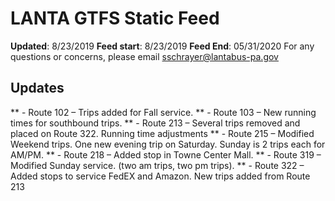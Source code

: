 # LANTA GTFS Static Feed
**Updated**: 8/23/2019
**Feed start**: 8/23/2019
**Feed End**: 05/31/2020
For any questions or concerns, please email sschrayer@lantabus-pa.gov
## Updates
** - Route 102 – Trips added for Fall service.
** - Route 103 – New running times for southbound trips.
** - Route 213 – Several trips removed and placed on Route 322. Running time adjustments
** - Route 215 – Modified Weekend trips. One new evening trip on Saturday. Sunday is 2 trips each for AM/PM.
** - Route 218 – Added stop in Towne Center Mall.
** - Route 319 – Modified Sunday service. (two am trips, two pm trips).
** - Route 322 – Added stops to service FedEX and Amazon. New trips added from Route 213
